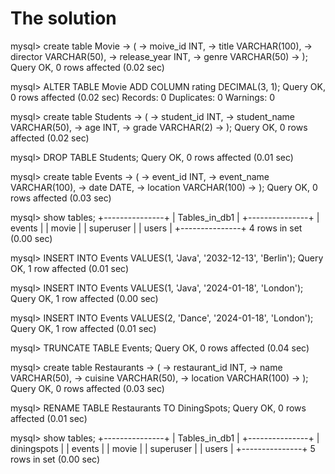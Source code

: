 # The solution

mysql> create table Movie
    -> (
    -> moive_id INT,
    -> title VARCHAR(100),
    -> director VARCHAR(50),
    -> release_year INT,
    -> genre VARCHAR(50)
    -> );
Query OK, 0 rows affected (0.02 sec)

mysql> ALTER TABLE Movie ADD COLUMN rating DECIMAL(3, 1);
Query OK, 0 rows affected (0.02 sec)
Records: 0  Duplicates: 0  Warnings: 0

mysql> create table Students
    -> (
    -> student_id INT,
    -> student_name VARCHAR(50),
    -> age INT,
    -> grade VARCHAR(2)
    -> );
Query OK, 0 rows affected (0.02 sec)

mysql> DROP TABLE Students;
Query OK, 0 rows affected (0.01 sec)

mysql> create table Events
    -> (
    -> event_id INT,
    -> event_name VARCHAR(100),
    -> date DATE,
    -> location VARCHAR(100)
    -> );
Query OK, 0 rows affected (0.03 sec)


mysql> show tables;
+---------------+
| Tables_in_db1 |
+---------------+
| events        |
| movie         |
| superuser     |
| users         |
+---------------+
4 rows in set (0.00 sec)

mysql> INSERT INTO Events VALUES(1, 'Java', '2032-12-13', 'Berlin');
Query OK, 1 row affected (0.01 sec)

mysql> INSERT INTO Events VALUES(1, 'Java', '2024-01-18', 'London');
Query OK, 1 row affected (0.00 sec)

mysql> INSERT INTO Events VALUES(2, 'Dance', '2024-01-18', 'London');
Query OK, 1 row affected (0.01 sec)

mysql> TRUNCATE TABLE Events;
Query OK, 0 rows affected (0.04 sec)

mysql> create table Restaurants
    -> (
    -> restaurant_id INT,
    -> name VARCHAR(50),
    -> cuisine VARCHAR(50),
    -> location VARCHAR(100)
    -> );
Query OK, 0 rows affected (0.03 sec)

mysql> RENAME TABLE Restaurants TO DiningSpots;
Query OK, 0 rows affected (0.01 sec)

mysql> show tables;
+---------------+
| Tables_in_db1 |
+---------------+
| diningspots   |
| events        |
| movie         |
| superuser     |
| users         |
+---------------+
5 rows in set (0.00 sec)